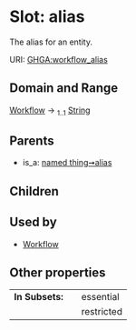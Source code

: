 
# Slot: alias


The alias for an entity.

URI: [GHGA:workflow_alias](https://w3id.org/GHGA/workflow_alias)


## Domain and Range

[Workflow](Workflow.md) &#8594;  <sub>1..1</sub> [String](types/String.md)

## Parents

 *  is_a: [named thing➞alias](named_thing_alias.md)

## Children


## Used by

 * [Workflow](Workflow.md)

## Other properties

|  |  |  |
| --- | --- | --- |
| **In Subsets:** | | essential |
|  | | restricted |

